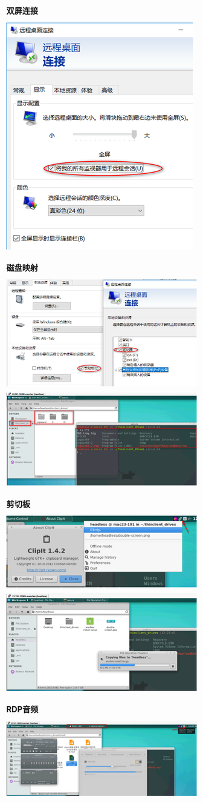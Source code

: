 # 

## 双屏连接

![](res/01rdp-doubleScreenConn.png)

## 磁盘映射

![](res/02rdp-diskMount.png)

![](res/02rdp-diskMount-view.png)

## 剪切板

![](res/03rdp-clipboard-text.png)

![](res/03rdp-clipboardFileCopy.png)

## RDP音频

![](res/04rdp-audio.png)



